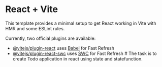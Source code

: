 # React + Vite

This template provides a minimal setup to get React working in Vite with HMR and some ESLint rules.

Currently, two official plugins are available:

- [@vitejs/plugin-react](https://github.com/vitejs/vite-plugin-react/blob/main/packages/plugin-react/README.md) uses [Babel](https://babeljs.io/) for Fast Refresh
- [@vitejs/plugin-react-swc](https://github.com/vitejs/vite-plugin-react-swc) uses [SWC](https://swc.rs/) for Fast Refresh
#   T h e   t a s k   i s   t o   c r e a t e   T o d o   a p p l i c a t i o n   i n   r e a c t   u s i n g   s t a t e   a n d   s t a t e f u n c t i o n .  
 